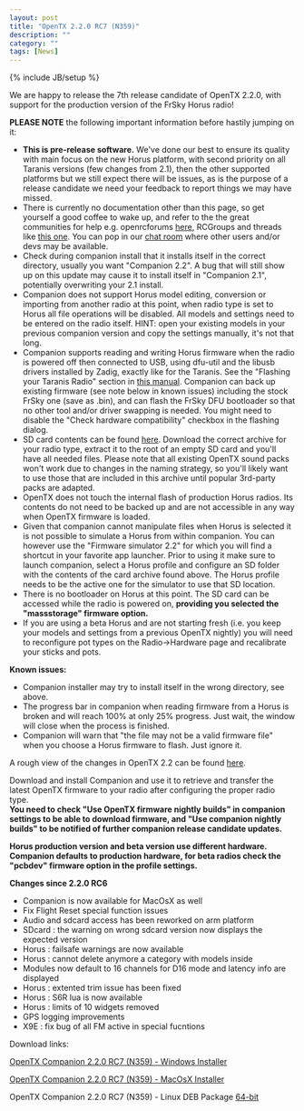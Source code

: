 ```yaml
---
layout: post
title: "OpenTX 2.2.0 RC7 (N359)"
description: ""
category: ""
tags: [News]
---
```

{% include JB/setup %}

We are happy to release the 7th release candidate of OpenTX 2.2.0, with support for the production version of the FrSky Horus radio!

**PLEASE NOTE** the following important information before hastily jumping on it:

- **This is pre-release software.** We've done our best to ensure its quality with main focus on the new Horus platform, with second priority on all Taranis versions (few changes from 2.1), then the other supported platforms but we still expect there will be issues, as is the purpose of a release candidate we need your feedback to report things we may have missed.
- There is currently no documentation other than this page, so get yourself a good coffee to wake up, and refer to the the great communities for help e.g. openrcforums [here](http://openrcforums.com/forum/viewtopic.php?f=45&t=9158), RCGroups and threads like [this one](http://www.rcgroups.com/forums/showthread.php?t=2727927). You can pop in our [chat room](http://opentx.rocket.chat) where other users and/or devs may be available.
- Check during companion install that it installs itself in the correct directory, usually you want "Companion 2.2". A bug that will still show up on this update may cause it to install itself in "Companion 2.1", potentially overwriting your 2.1 install.
- Companion does not support Horus model editing, conversion or importing from another radio at this point, when radio type is set to Horus all file operations will be disabled. All models and settings need to be entered on the radio itself. HINT: open your existing models in your previous companion version and copy the settings manually, it's not that long.
- Companion supports reading and writing Horus firmware when the radio is powered off then connected to USB, using dfu-util and the libusb drivers installed by Zadig, exactly like for the Taranis. See the "Flashing your Taranis Radio" section in [this manual](https://opentx.gitbooks.io/opentx-taranis-manual/content/companion-introduction.html). Companion can back up existing firmware (see note below in known issues) including the stock FrSky one (save as .bin), and can flash the FrSky DFU bootloader so that no other tool and/or driver swapping is needed. You might need to disable the "Check hardware compatibility" checkbox in the flashing dialog.
- SD card contents can be found [here](http://downloads.open-tx.org/2.2/nightly/sdcard/). Download the correct archive for your radio type, extract it to the root of an empty SD card and you'll have all needed files. Please note that all existing OpenTX sound packs won't work due to changes in the naming strategy, so you'll likely want to use those that are included in this archive until popular 3rd-party packs are adapted.
- OpenTX does not touch the internal flash of production Horus radios. Its contents do not need to be backed up and are not accessible in any way when OpenTX firmware is loaded.
- Given that companion cannot manipulate files when Horus is selected it is not possible to simulate a Horus from within companion. You can however use the "Firmware simulator 2.2" for which you will find a shortcut in your favorite app launcher. Prior to using it make sure to launch companion, select a Horus profile and configure an SD folder with the contents of the card archive found above. The Horus profile needs to be the active one for the simulator to use that SD location.
- There is no bootloader on Horus at this point. The SD card can be accessed while the radio is powered on, **providing you selected the "massstorage" firmware option.**
- If you are using a beta Horus and are not starting fresh (i.e. you keep your models and settings from a previous OpenTX nightly) you will need to reconfigure pot types on the Radio->Hardware page and recalibrate your sticks and pots.

**Known issues:**
- Companion installer may try to install itself in the wrong directory, see above.
- The progress bar in companion when reading firmware from a Horus is broken and will reach 100% at only 25% progress. Just wait, the window will close when the process is finished.
- Companion will warn that "the file may not be a valid firmware file" when you choose a Horus firmware to flash. Just ignore it.

A rough view of the changes in OpenTX 2.2 can be found [here](https://github.com/opentx/opentx/issues?page=1&q=is%3Aissue+is%3Aclosed+milestone%3A%22OpenTX+2.2.0%22).

Download and install Companion and use it to retrieve and transfer the latest OpenTX firmware to your radio after configuring the proper radio type.  
**You need to check "Use OpenTX firmware nightly builds" in companion settings to be able to download firmware, and "Use companion nightly builds" to be notified of further companion release candidate updates.**

**Horus production version and beta version use different hardware. Companion defaults to production hardware, for beta radios check the "pcbdev" firmware option in the profile settings.**

**Changes since 2.2.0 RC6**

- Companion is now available for MacOsX as well
- Fix Flight Reset special function issues
- Audio and sdcard access has been reworked on arm platform
- SDcard : the warning on wrong sdcard version now displays the expected version
- Horus : failsafe warnings are now available
- Horus : cannot delete anymore a category with models inside
- Modules now default to 16 channels for D16 mode and latency info are displayed
- Horus : extented trim issue has been fixed
- Horus : S6R lua is now available
- Horus : limits of 10 widgets removed
- GPS logging improvements
- X9E : fix bug of all FM active in special fucntions




Download links:

[OpenTX Companion 2.2.0 RC7 (N359) - Windows Installer](http://downloads.open-tx.org/2.2/nightly/companion/windows/companion-windows-2.2.0N359.exe)

[OpenTX Companion 2.2.0 RC7 (N359) - MacOsX Installer](http://downloads.open-tx.org/2.2/nightly/companion/macosx/opentx-companion-2.2.0N359.dmg)

OpenTX Companion 2.2.0 RC7 (N359) - Linux DEB Package [64-bit](http://downloads.open-tx.org/2.2/nightly/companion/linux/companion22_2.2.0N359_amd64.deb)
